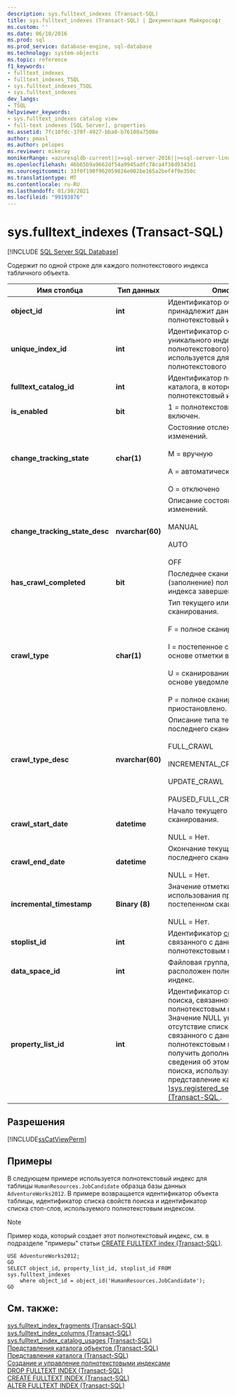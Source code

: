 ```yaml
---
description: sys.fulltext_indexes (Transact-SQL)
title: sys.fulltext_indexes (Transact-SQL) | Документация Майкрософт
ms.custom: ''
ms.date: 06/10/2016
ms.prod: sql
ms.prod_service: database-engine, sql-database
ms.technology: system-objects
ms.topic: reference
f1_keywords:
- fulltext_indexes
- fulltext_indexes_TSQL
- sys.fulltext_indexes_TSQL
- sys.fulltext_indexes
dev_langs:
- TSQL
helpviewer_keywords:
- sys.fulltext_indexes catalog view
- full-text indexes [SQL Server], properties
ms.assetid: 7fc10fdc-370f-4927-bba0-b76108a7508e
author: pmasl
ms.author: pelopes
ms.reviewer: mikeray
monikerRange: =azuresqldb-current||>=sql-server-2016||>=sql-server-linux-2017||=azuresqldb-mi-current
ms.openlocfilehash: 46b65b9a9662df54a9945adfc78ca4f38d9343d1
ms.sourcegitcommit: 33f0f190f962059826e002be165a2bef4f9e350c
ms.translationtype: MT
ms.contentlocale: ru-RU
ms.lasthandoff: 01/30/2021
ms.locfileid: "99193876"
---
```

# <a name="sysfulltext_indexes-transact-sql"></a>sys.fulltext_indexes (Transact-SQL)
[!INCLUDE [SQL Server SQL Database](../../includes/applies-to-version/sql-asdb.md)]

  Содержит по одной строке для каждого полнотекстового индекса табличного объекта.  

|Имя столбца|Тип данных|Описание|  
|-----------------|---------------|-----------------|  
|**object_id**|**int**|Идентификатор объекта, которому принадлежит данный полнотекстовый индекс.|  
|**unique_index_id**|**int**|Идентификатор соответствующего уникального индекса (не полнотекстового), который используется для связи полнотекстового индекса и строк.|  
|**fulltext_catalog_id**|**int**|Идентификатор полнотекстового каталога, в котором находится полнотекстовый индекс.|  
|**is_enabled**|**bit**|1 = полнотекстовый индекс включен.|  
|**change_tracking_state**|**char(1)**|Состояние отслеживания изменений.<br /><br /> M = вручную<br /><br /> A = автоматически<br /><br /> O = отключено|  
|**change_tracking_state_desc**|**nvarchar(60)**|Описание состояния отслеживания изменений.<br /><br /> MANUAL<br /><br /> AUTO<br /><br /> OFF|  
|**has_crawl_completed**|**bit**|Последнее сканирование (заполнение) полнотекстового индекса завершено.|  
|**crawl_type**|**char(1)**|Тип текущего или последнего сканирования.<br /><br /> F = полное сканирование<br /><br /> I = постепенное сканирование на основе отметки времени<br /><br /> U = сканирование обновления на основе уведомлений<br /><br /> P = полное сканирование приостановлено.|  
|**crawl_type_desc**|**nvarchar(60)**|Описание типа текущего или последнего сканирования.<br /><br /> FULL_CRAWL<br /><br /> INCREMENTAL_CRAWL<br /><br /> UPDATE_CRAWL<br /><br /> PAUSED_FULL_CRAWL|  
|**crawl_start_date**|**datetime**|Начало текущего или последнего сканирования.<br /><br /> NULL = Нет.|  
|**crawl_end_date**|**datetime**|Окончание текущего или последнего сканирования.<br /><br /> NULL = Нет.|  
|**incremental_timestamp**|**Binary (8)**|Значение отметки времени для использования при следующем постепенном сканировании.<br /><br /> NULL = Нет.|  
|**stoplist_id**|**int**|Идентификатор [списка стоп-слов](../../relational-databases/search/configure-and-manage-stopwords-and-stoplists-for-full-text-search.md) , связанного с данным полнотекстовым индексом.|  
|**data_space_id**|**int**|Файловая группа, в которой расположен полнотекстовый индекс.|  
|**property_list_id**|**int**|Идентификатор списка свойств поиска, связанного с данным полнотекстовым индексом. Значение NULL указывает на отсутствие списка свойств поиска, связанного с данным полнотекстовым индексом. Чтобы получить дополнительные сведения об этом списке свойств поиска, используйте представление каталога [&#41;sys.registered_search_property_lists &#40;Transact-SQL ](../../relational-databases/system-catalog-views/sys-registered-search-property-lists-transact-sql.md) .|  
  
## <a name="permissions"></a>Разрешения  
 [!INCLUDE[ssCatViewPerm](../../includes/sscatviewperm-md.md)]  
  
## <a name="examples"></a>Примеры  
 В следующем примере используется полнотекстовый индекс для таблицы `HumanResources.JobCandidate` образца базы данных `AdventureWorks2012`. В примере возвращается идентификатор объекта таблицы, идентификатор списка свойств поиска и идентификатор списка стоп-слов, используемого полнотекстовым индексом.  
  
> [!NOTE]  
>  Пример кода, который создает этот полнотекстовый индекс, см. в подразделе "примеры" статьи [CREATE FULLTEXT index &#40;Transact-SQL&#41;](../../t-sql/statements/create-fulltext-index-transact-sql.md).  
  
```  
USE AdventureWorks2012;  
GO  
SELECT object_id, property_list_id, stoplist_id FROM sys.fulltext_indexes  
    where object_id = object_id('HumanResources.JobCandidate');   
GO  
```  
  
## <a name="see-also"></a>См. также:  
 [sys.fulltext_index_fragments &#40;Transact-SQL&#41;](../../relational-databases/system-catalog-views/sys-fulltext-index-fragments-transact-sql.md)   
 [sys.fulltext_index_columns (Transact-SQL)](../../relational-databases/system-catalog-views/sys-fulltext-index-columns-transact-sql.md)   
 [sys.fulltext_index_catalog_usages &#40;Transact-SQL&#41;](../../relational-databases/system-catalog-views/sys-fulltext-index-catalog-usages-transact-sql.md)   
 [Представления каталога объектов (Transact-SQL)](../../relational-databases/system-catalog-views/object-catalog-views-transact-sql.md)   
 [Представления каталога (Transact-SQL)](../../relational-databases/system-catalog-views/catalog-views-transact-sql.md)   
 [Создание и управление полнотекстовыми индексами](../../relational-databases/search/create-and-manage-full-text-indexes.md)   
 [DROP FULLTEXT INDEX (Transact-SQL)](../../t-sql/statements/drop-fulltext-index-transact-sql.md)   
 [CREATE FULLTEXT INDEX (Transact-SQL)](../../t-sql/statements/create-fulltext-index-transact-sql.md)   
 [ALTER FULLTEXT INDEX (Transact-SQL)](../../t-sql/statements/alter-fulltext-index-transact-sql.md)  
  
  
